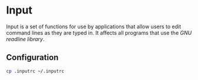 # Input

Input is a set of functions for use by applications that allow users to edit command lines as they are typed in. It affects all programs that use the *GNU readline library*.

## Configuration

```zsh
cp .inputrc ~/.inputrc
```
